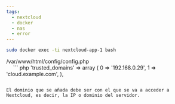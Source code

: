 ```yaml
---
tags:
  - nextcloud
  - docker
  - nas
  - error
---
```


``` bash
sudo docker exec -ti nextcloud-app-1 bash
```
/var/www/html/config/config.php     
  ``` php
'trusted_domains' =>
array (
0 => '192.168.0.29',
1 => 'cloud.example.com',
),
```
   
El dominio que se añada debe ser con el que se va a acceder a Nextcloud, es decir, la IP o dominio del servidor.